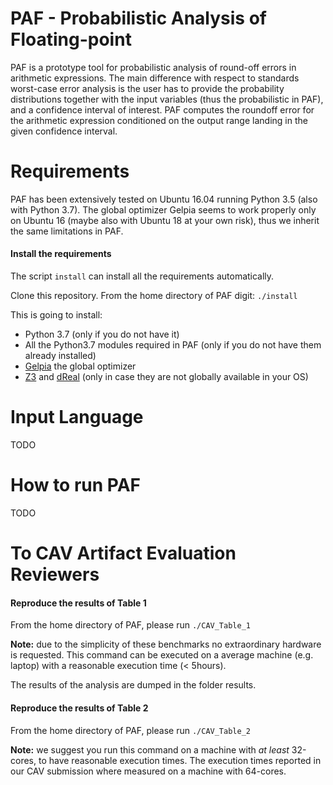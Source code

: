 # PAF - Probabilistic Analysis of Floating-point 
PAF is a prototype tool for probabilistic analysis of round-off errors in arithmetic expressions. 
The main difference with respect to standards worst-case error analysis is the user has to provide the 
probability distributions together with the input variables (thus the probabilistic in PAF), 
and a confidence interval of interest. PAF computes the roundoff error for the arithmetic expression 
conditioned on the output range landing in the given confidence interval.

# Requirements
PAF has been extensively tested on Ubuntu 16.04 running Python 3.5 (also with Python 3.7).
The global optimizer Gelpia seems to work properly only on Ubuntu 16 
(maybe also with Ubuntu 18 at your own risk), thus we inherit the same limitations in PAF.

#### Install the requirements
The script ```install``` can install all the requirements automatically.

Clone this repository. From the home directory of PAF digit:
```./install```

This is going to install:
* Python 3.7 (only if you do not have it)
* All the Python3.7 modules required in PAF (only if you do not have them already installed)
* [Gelpia](https://github.com/soarlab/gelpia/) the global optimizer
* [Z3](https://github.com/Z3Prover/z3) and [dReal](https://github.com/dreal/dreal4) (only in case they are not globally available in your OS)

# Input Language
TODO

# How to run PAF
TODO

# To CAV Artifact Evaluation Reviewers
#### Reproduce the results of Table 1
From the home directory of PAF, please run
``` ./CAV_Table_1 ```

**Note:** due to the simplicity of these benchmarks no extraordinary hardware is requested. This command can be executed on a average machine (e.g. laptop) with a reasonable execution time (< 5hours).

The results of the analysis are dumped in the folder results.
#### Reproduce the results of Table 2
From the home directory of PAF, please run
``` ./CAV_Table_2 ```

**Note:** we suggest you run this command on a machine with *at least* 32-cores, to have reasonable execution times. The execution times reported in our CAV submission where measured on a machine with 64-cores.
